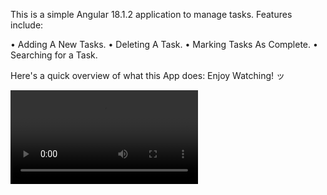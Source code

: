 This is a simple Angular 18.1.2 application to manage tasks. Features include:

• Adding A New Tasks.
• Deleting A Task.
• Marking Tasks As Complete.
• Searching for a Task.

Here's a quick overview of what this App does:
Enjoy Watching! ッ 

![alt text](ToDoList\public\App-OverView_video.mp4)

